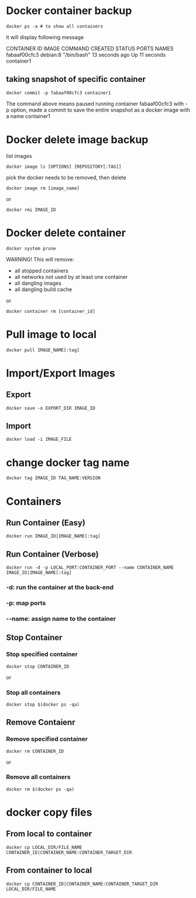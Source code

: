 # Docker container backup

```
docker ps -a # to show all containers
```

it will display following message

CONTAINER ID        IMAGE               COMMAND             CREATED             STATUS              PORTS               NAMES
fabaaf00cfc3        debian:8            "/bin/bash"         13 seconds ago      Up 11 seconds                           container1

## taking snapshot of specific container

```
docker commit -p fabaaf00cfc3 container1
```
The command above means paused running container fabaaf00cfc3 with -p option, made a commit to save the entire snapshot as a docker image with a name container1

# Docker delete image backup

list images
```
docker image ls [OPTIONS] [REPOSITORY[:TAG]]
```

pick the docker needs to be removed, then delete

```
docker image rm [image_name]
```
or
```
docker rmi IMAGE_ID
```

# Docker delete container

```
docker system prune
```
WARNING! This will remove:
  - all stopped containers
  - all networks not used by at least one container
  - all dangling images
  - all dangling build cache

or 

```
docker container rm [container_id]
```

# Pull image to local
```
docker pull IMAGE_NAME[:tag]
```

# Import/Export Images

## Export
```
docker save -o EXPORT_DIR IMAGE_ID
```

## Import
```
docker load -i IMAGE_FILE
```

# change docker tag name
```
docker tag IMAGE_ID TAG_NAME:VERSION
```

# Containers
## Run Container (Easy)
```
docker run IMAGE_ID|IMAGE_NAME[:tag]
```
## Run Container (Verbose)
```
docker run -d -p LOCAL_PORT:CONTAINER_PORT --name CONTAINER_NAME IMAGE_ID|IMAGE_NAME[:tag]
```
### -d: run the container at the back-end
### -p: map ports
### --name: assign name to the container

## Stop Container
### Stop specified container
```
docker stop CONTAINER_ID
```
or
### Stop all containers
```
docker stop $(docker ps -qa)
```

## Remove Contaienr
### Remove specified container
```
docker rm CONTAINER_ID
```
or
### Remove all containers
```
docker rm $(docker ps -qa)
```

# docker copy files
## From local to container
```
docker cp LOCAL_DIR/FILE_NAME CONTAINER_ID|CONTAINER_NAME:CONTAINER_TARGET_DIR
```
## From container to local
```
docker cp CONTAINER_ID|CONTAINER_NAME:CONTAINER_TARGET_DIR LOCAL_DIR/FILE_NAME
```